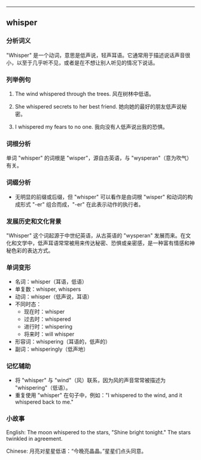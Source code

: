 
---------------
## whisper
### 分析词义
"Whisper" 是一个动词，意思是低声说，轻声耳语。它通常用于描述说话声音很小，以至于几乎听不见，或者是在不想让别人听见的情况下说话。

### 列举例句
1. The wind whispered through the trees.
   风在树林中低语。
   
2. She whispered secrets to her best friend.
   她向她的最好的朋友低声说秘密。
   
3. I whispered my fears to no one.
   我向没有人低声说出我的恐惧。

### 词根分析
单词 "whisper" 的词根是 "wisper"，源自古英语，与 "wysperan"（意为吹气）有关。

### 词缀分析
- 无明显的前缀或后缀，但 "whisper" 可以看作是由词根 "wisper" 和动词的构成形式 "-er" 组合而成，"-er" 在此表示动作的执行者。

### 发展历史和文化背景
"Whisper" 这个词起源于中世纪英语，从古英语的 "wysperan" 发展而来。在文化和文学中，低声耳语常常被用来传达秘密、恐惧或亲密感，是一种富有情感和神秘色彩的表达方式。

### 单词变形
- 名词：whisper（耳语，低语）
- 单复数：whisper, whispers
- 动词：whisper（低声说，耳语）
- 不同时态：
  - 现在时：whisper
  - 过去时：whispered
  - 进行时：whispering
  - 将来时：will whisper
- 形容词：whispering（耳语的，低声的）
- 副词：whisperingly（低声地）

### 记忆辅助
- 将 "whisper" 与 "wind"（风）联系，因为风的声音常常被描述为 "whispering"（低语）。
- 重复使用 "whisper" 在句子中，例如："I whispered to the wind, and it whispered back to me."

### 小故事
English:
The moon whispered to the stars, "Shine bright tonight." The stars twinkled in agreement.

Chinese:
月亮对星星低语：“今晚亮晶晶。”星星们点头同意。

